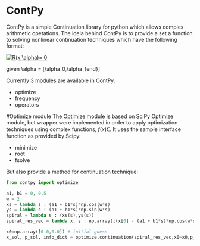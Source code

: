 # ContPy
ContPy is a simple Continuation library for python which allows complex arithmetic opetations.
The ideia behind ContPy is to provide a set a function to solving nonlinear continuation techniques which have the following format:

<a href="https://www.codecogs.com/eqnedit.php?latex=R(x,\alpha)=&space;0" target="_blank"><img src="https://latex.codecogs.com/gif.latex?R(x,\alpha)=&space;0" title="R(x,\alpha)= 0" /></a>

given \alpha = [\alpha_0,\alpha_{end}]

Currently 3 modules are available in ContPy.
- optimize
- frequency
- operators

#Optimize module
The Optimize module is based on SciPy Optimize module, but wrapper were implemented in order 
to apply optimization techniques using complex functions, $f(x) \mathbb{C}$.
It uses the sample interface function as provided by Scipy:
- minimize
- root
- fsolve

But also provide a method for continuation technique:

``` python
from contpy import optimize 

a1, b1 = 0, 0.5
w = 2
xs = lambda s : (a1 + b1*s)*np.cos(w*s)
ys = lambda s : (a1 + b1*s)*np.sin(w*s)               
spiral = lambda s : (xs(s),ys(s)) 
spiral_res_vec = lambda x, s : np.array([(x[0] - (a1 + b1*s)*np.cos(w*s)), (x[1] - (a1 + b1*s)*np.sin(w*s))]) 

x0=np.array([0.0,0.0]) # initial guess
x_sol, p_sol, info_dict = optimize.continuation(spiral_res_vec,x0=x0,p_range=(-10.0,10.0),p0=0.0,max_dp=0.1,step=0.1,max_int=500)

```


